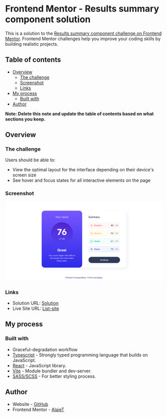 # Frontend Mentor - Results summary component solution

This is a solution to the [Results summary component challenge on Frontend Mentor](https://www.frontendmentor.io/challenges/results-summary-component-CE_K6s0maV). Frontend Mentor challenges help you improve your coding skills by building realistic projects.

## Table of contents

- [Overview](#overview)
  - [The challenge](#the-challenge)
  - [Screenshot](#screenshot)
  - [Links](#links)
- [My process](#my-process)
  - [Built with](#built-with)
- [Author](#author)

**Note: Delete this note and update the table of contents based on what sections you keep.**

## Overview

### The challenge

Users should be able to:

- View the optimal layout for the interface depending on their device's screen size
- See hover and focus states for all interactive elements on the page

### Screenshot

![](./docs/1440x720_desktop.png)

### Links

- Solution URL: [Solution](https://github.com/AlaieT/results-summary-component)
- Live Site URL: [List-site](https://your-live-site-url.com)

## My process

### Built with

- Graceful-degradation workflow
- [Typescript](https://www.typescriptlang.org/) - Strongly typed programming language that builds on JavaScript.
- [React](https://reactjs.org/) - JavaScript library.
- [Vite](https://vitejs.dev/) - Module bundler and dev-server.
- [SASS/SCSS](https://sass-lang.com/) - For better styling process.

## Author

- Website - [GitHub](https://github.com/AlaieT)
- Frontend Mentor - [AlaieT](https://www.frontendmentor.io/profile/AlaieT)

